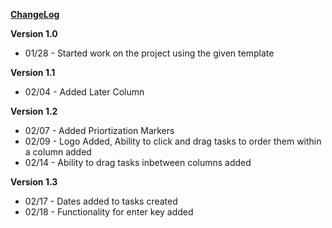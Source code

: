 <b><u>ChangeLog</b></u>

<b>Version 1.0</b>
<ul>
  <li>01/28 - Started work on the project using the given template</li>
</ul>
<b>Version 1.1</b>
<ul>
  <li>02/04 - Added Later Column</li> 
</ul>
<b>Version 1.2</b>
<ul>
  <li>02/07 - Added Priortization Markers</li>
  <li>02/09 - Logo Added, Ability to click and drag tasks to order them within a column added</li>
  <li>02/14 - Ability to drag tasks inbetween columns added</li>  
</ul>
<b>Version 1.3</b>
<ul>
  <li>02/17 - Dates added to tasks created</li>
  <li>02/18 - Functionality for enter key added</li>
</ul>
